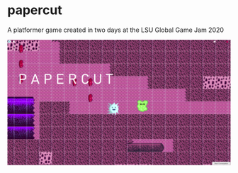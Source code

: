 # papercut
A platformer game created in two days at the LSU Global Game Jam 2020

![test](press/PapercutPic.png)

